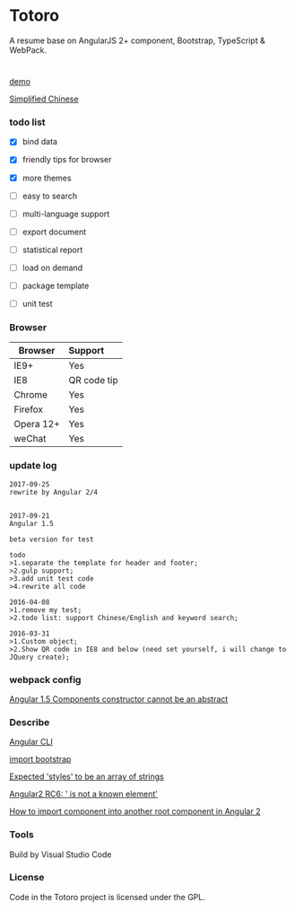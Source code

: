 # Totoro
A resume base on AngularJS 2+ component, Bootstrap, TypeScript & WebPack.
#
[demo](https://resume.99diary.com)

[Simplified Chinese](README-CN.md)

### todo list

- [x] bind data

- [x] friendly tips for browser

- [x] more themes

- [ ] easy to search

- [ ] multi-language support

- [ ] export document

- [ ] statistical report

- [ ] load on demand

- [ ] package template 

- [ ] unit test

### Browser

| Browser | Support
| ---- |:-----
| IE9+ | Yes
| IE8 | QR code tip
| Chrome | Yes
| Firefox | Yes
| Opera 12+ | Yes 
| weChat | Yes

### update log

```text
2017-09-25
rewrite by Angular 2/4


2017-09-21
Angular 1.5

beta version for test

todo
>1.separate the template for header and footer;
>2.gulp support;
>3.add unit test code
>4.rewrite all code
```

```text
2016-04-08
>1.remove my test;
>2.todo list: support Chinese/English and keyword search;
```

```text
2016-03-31
>1.Custom object;
>2.Show QR code in IE8 and below (need set yourself, i will change to JQuery create);
```

### webpack config 

[Angular 1.5 Components constructor cannot be an abstract](https://github.com/DefinitelyTyped/DefinitelyTyped/issues/11541)


### Describe

[Angular CLI](https://github.com/angular/angular-cli)

[import bootstrap](https://github.com/AngularClass/angular-starter/issues/696)

[Expected 'styles' to be an array of strings](https://github.com/angular/angular-cli/issues/7245)

[Angular2 RC6: '<component> is not a known element'](https://stackoverflow.com/questions/39333739/angular2-rc6-component-is-not-a-known-element)

[How to import component into another root component in Angular 2](https://stackoverflow.com/questions/39410417/how-to-import-component-into-another-root-component-in-angular-2)

### Tools

Build by Visual Studio Code

### License

Code in the Totoro project is licensed under the GPL.
